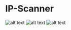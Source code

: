 # IP-Scanner
![alt text](https://github.com/ICalmPersonI/GameOfLife/blob/master/gifs/ezgif-5-b1ed7b1900.gif)
![alt text](https://github.com/ICalmPersonI/GameOfLife/blob/master/gifs/ezgif-5-e6f76c711e.gif)
![alt text](https://github.com/ICalmPersonI/GameOfLife/blob/master/gifs/ezgif-5-e7e9ce53b1.gif)
